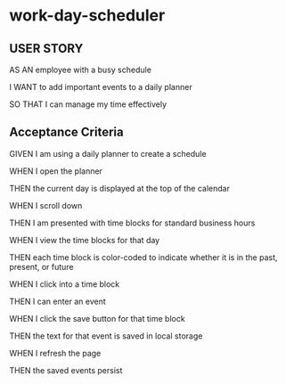 # work-day-scheduler

<h2>USER STORY</h2>

AS AN employee with a busy schedule

I WANT to add important events to a daily planner

SO THAT I can manage my time effectively


<h2>Acceptance Criteria</h2>

GIVEN I am using a daily planner to create a schedule

WHEN I open the planner

THEN the current day is displayed at the top of the calendar

WHEN I scroll down

THEN I am presented with time blocks for standard business hours

WHEN I view the time blocks for that day

THEN each time block is color-coded to indicate whether it is in the past, present, or future

WHEN I click into a time block

THEN I can enter an event

WHEN I click the save button for that time block

THEN the text for that event is saved in local storage

WHEN I refresh the page

THEN the saved events persist
